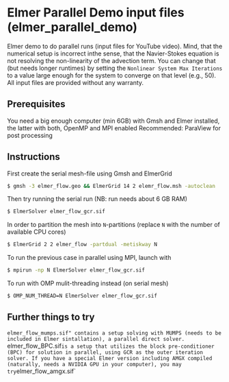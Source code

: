 # Elmer Parallel Demo input files (elmer_parallel_demo)
Elmer demo to do parallel runs (input files for YouTube video).
Mind, that the numerical setup is incorrect inthe sense, that the Navier-Stokes equation is not resolving the non-linearity of the advection term. You can change that (but needs longer runtimes) by setting the `Nonlinear System Max Iterations` to a value large enough for the system to converge on that level (e.g., 50). All input files are provided without any warranty.

## Prerequisites

You need a big enough computer (min 6GB) with Gmsh and Elmer installed, the latter with both, OpenMP and MPI enabled
Recommended: ParaView for post processing

## Instructions

First create the serial mesh-file using Gmsh and ElmerGrid
```bash
$ gmsh -3 elmer_flow.geo && ElmerGrid 14 2 elemr_flow.msh -autoclean
```
Then try running the serial run (NB: run needs about 6 GB RAM)
```bash
$ ElmerSolver elmer_flow_gcr.sif
```
In order to partition the mesh into `N`-partitions (replace `N` with the number of available CPU cores)
```bash
$ ElmerGrid 2 2 elmer_flow -partdual -metiskway N
```
To run the previous case in parallel using MPI, launch with
```bash
$ mpirun -np N ElmerSolver elmer_flow_gcr.sif
```
To run with OMP mulit-threading instead (on serial mesh)
```bash
$ OMP_NUM_THREAD=N ElmerSolver elmer_flow_gcr.sif
```
## Further things to try
`elmer_flow_mumps.sif" contains a setup solving with MUMPS (needs to be included in Elmer sintallation), a parallel direct solver. `elmer_flow_BPC.sif` is a setup that utilizes the block pre-conditioner (BPC) for solution in parallel, using GCR as the outer iteration solver. If you have a special Elmer version including AMGX compiled (naturally, needs a NVIDIA GPU in your computer), you may try `elmer_flow_amgx.sif`
